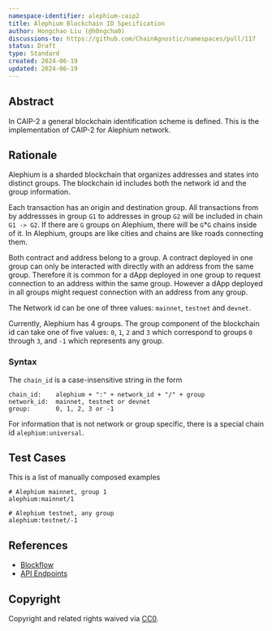 ```yaml
---
namespace-identifier: alephium-caip2
title: Alephium Blockchain ID Specification
author: Hongchao Liu (@h0ngcha0)
discussions-to: https://github.com/ChainAgnostic/namespaces/pull/117
status: Draft
type: Standard
created: 2024-06-19
updated: 2024-06-19
---
```


## Abstract

In CAIP-2 a general blockchain identification scheme is defined.
This is the implementation of CAIP-2 for Alephium network.

## Rationale

Alephium is a sharded blockchain that organizes addresses and states
into distinct groups. The blockchain id includes both the network id
and the group information.

Each transaction has an origin and destination group. All transactions
from by addressses in group `G1` to addresses in group `G2` will be
included in chain `G1 -> G2`. If there are `G` groups on Alephium,
there will be `G`*`G` chains inside of it. In Alephium, groups are
like cities and chains are like roads connecting them.

Both contract and address belong to a group. A contract deployed in
one group can only be interacted with directly with an address from
the same group. Therefore it is common for a dApp deployed in one
group to request connection to an address within the same
group. However a dApp deployed in all groups might request connection
with an address from any group.

The Network id can be one of three values: `mainnet`, `testnet` and
`devnet`.

Currently, Alephium has 4 groups. The group component of the
blockchain id can take one of five values: `0`, `1`, `2` and `3` which
correspond to groups `0` through `3`, and `-1` which represents any
group.

### Syntax

The `chain_id` is a case-insensitive string in the form

```
chain_id:    alephium + ":" + network_id + "/" + group
network_id:  mainnet, testnet or devnet
group:       0, 1, 2, 3 or -1
```

For information that is not network or group specific, there is a
special chain id `alephium:universal`.

## Test Cases

This is a list of manually composed examples

```
# Alephium mainnet, group 1
alephium:mainnet/1

# Alephium testnet, any group
alephium:testnet/-1

```

## References

- [Blockflow](https://medium.com/@alephium/an-introduction-to-blockflow-alephiums-sharding-algorithm-bbbf318c3402)
- [API Endpoints](https://node.mainnet.alephium.org/docs/)

## Copyright

Copyright and related rights waived via [CC0](https://creativecommons.org/publicdomain/zero/1.0/).

